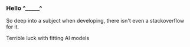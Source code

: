 ### Hello ^_____^


So deep into a subject when developing, there isn't even a stackoverflow for it.

Terrible luck with fitting AI models
